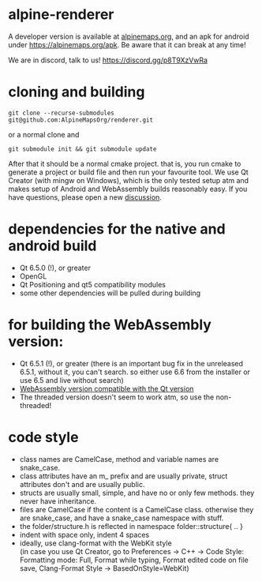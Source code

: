 # alpine-renderer
A developer version is available at [alpinemaps.org](https://alpinemaps.org), and an apk for android under https://alpinemaps.org/apk. Be aware that it can break at any time!

We are in discord, talk to us!
https://discord.gg/p8T9XzVwRa

# cloning and building
`git clone --recurse-submodules git@github.com:AlpineMapsOrg/renderer.git`

or a normal clone and

`git submodule init && git submodule update`

After that it should be a normal cmake project. that is, you run cmake to generate a project or build file and then run your favourite tool.
We use Qt Creator (with mingw on Windows), which is the only tested setup atm and makes setup of Android and WebAssembly builds reasonably easy. If you have questions, please open a new [discussion](https://github.com/AlpineMapsOrg/renderer/discussions).

# dependencies for the native and android build
* Qt 6.5.0 (!), or greater
* OpenGL
* Qt Positioning and qt5 compatibility modules
* some other dependencies will be pulled during building

# for building the WebAssembly version:
* Qt 6.5.1 (!), or greater (there is an important bug fix in the unreleased 6.5.1, without it, you can't search. so either use 6.6 from the installer or use 6.5 and live without search)
* [WebAssembly version compatible with the Qt version](https://doc-snapshots.qt.io/qt6-dev/wasm.html#installing-emscripten)
* The threaded version doesn't seem to work atm, so use the non-threaded!

# code style
* class names are CamelCase, method and variable names are snake_case.
* class attributes have an m_ prefix and are usually private, struct attributes don't and are usually public.
* structs are usually small, simple, and have no or only few methods. they never have inheritance.
* files are CamelCase if the content is a CamelCase class. otherwise they are snake_case, and have a snake_case namespace with stuff.
* the folder/structure.h is reflected in namespace folder::structure{ .. }
* indent with space only, indent 4 spaces
* ideally, use clang-format with the WebKit style  
  (in case you use Qt Creator, go to Preferences -> C++ -> Code Style: Formatting mode: Full, Format while typing, Format edited code on file save, Clang-Format Style -> BasedOnStyle=WebKit)

